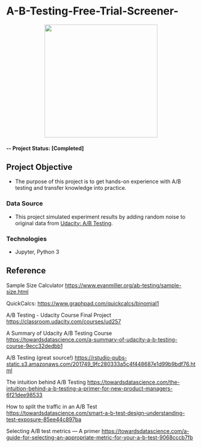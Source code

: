# A-B-Testing-Free-Trial-Screener-

<p align="center">
  <img weight=500 height=300 src="https://user-images.githubusercontent.com/49653689/97252477-646e5e80-17e0-11eb-9d72-e7ed3bd39bea.png">
</p>

#### -- Project Status: [Completed]

## Project Objective

- The purpose of this project is to get hands-on experience with A/B testing and transfer knowledge into practice. 

### Data Source

- This project simulated experiment results by adding random noise to original data from [Udacity: A/B Testing](https://docs.google.com/spreadsheets/d/1Mu5u9GrybDdska-ljPXyBjTpdZIUev_6i7t4LRDfXM8/edit#gid=0).

### Technologies

* Jupyter, Python 3

## Reference

Sample Size Calculator  https://www.evanmiller.org/ab-testing/sample-size.html

QuickCalcs: https://www.graphpad.com/quickcalcs/binomial1

A/B Testing - Udacity Course Final Project https://classroom.udacity.com/courses/ud257

A Summary of Udacity A/B Testing Course https://towardsdatascience.com/a-summary-of-udacity-a-b-testing-course-9ecc32dedbb1

A/B Testing (great source!)  https://rstudio-pubs-static.s3.amazonaws.com/201749_9fc280333a5c4f448687e1d99b9bdf76.html

The intuition behind A/B Testing https://towardsdatascience.com/the-intuition-behind-a-b-testing-a-primer-for-new-product-managers-6f21dee98533

How to split the traffic in an A/B Test https://towardsdatascience.com/smart-a-b-test-design-understanding-test-exposure-85ee44c897ba

Selecting A/B test metrics — A primer https://towardsdatascience.com/a-guide-for-selecting-an-appropriate-metric-for-your-a-b-test-9068cccb7fb
